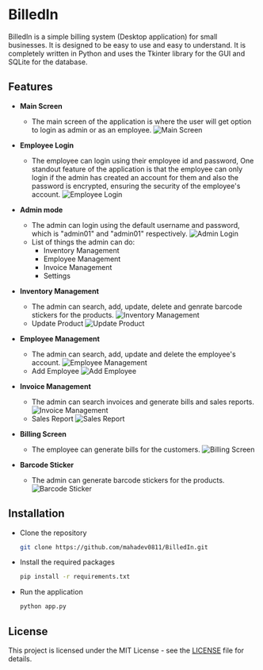 # BilledIn
BilledIn is a simple billing system (Desktop application) for small businesses. It is designed to be easy to use and easy to understand. It is completely written in Python and uses the Tkinter library for the GUI and SQLite for the database.

## Features
- **Main Screen**
    - The main screen of the application is where the user will get option to login as admin or as an employee.
    ![Main Screen](images/main_pg.png)

- **Employee Login**
    - The employee can login using their employee id and password, One standout feature of the application is that the employee can only login if the admin has created an account for them and also the password is encrypted, ensuring the security of the employee's account.
    ![Employee Login](images/emp_lgn.png)

- **Admin mode**
    - The admin can login using the default username and password, which is "admin01" and "admin01" respectively.
    ![Admin Login](images/admn_pg.png)
    - List of things the admin can do:
        - Inventory Management
        - Employee Management
        - Invoice Management
        - Settings

- **Inventory Management**
    - The admin can search, add, update, delete and genrate barcode stickers for the products.
    ![Inventory Management](images/inv_mngmnt.png)
    - Update Product
    ![Update Product](images/prod_updt.png)

- **Employee Management**
    - The admin can search, add, update and delete the employee's account.
    ![Employee Management](images/emp_mngmnt.png)
    - Add Employee
    ![Add Employee](images/add_emp.png)

- **Invoice Management**
    - The admin can search invoices and generate bills and sales reports.
    ![Invoice Management](images/invc_mngmnt.png)
    - Sales Report
    ![Sales Report](images/sales_report.png)

- **Billing Screen**
    - The employee can generate bills for the customers.
    ![Billing Screen](images/blng_scrn.png)

- **Barcode Sticker**
    - The admin can generate barcode stickers for the products.
    ![Barcode Sticker](images/prod_stckr.png)

## Installation
- Clone the repository
    ```bash
    git clone https://github.com/mahadev0811/BilledIn.git
    ```

- Install the required packages
    ```bash
    pip install -r requirements.txt
    ```

- Run the application
    ```bash
    python app.py
    ```

## License
This project is licensed under the MIT License - see the [LICENSE](LICENSE) file for details.


